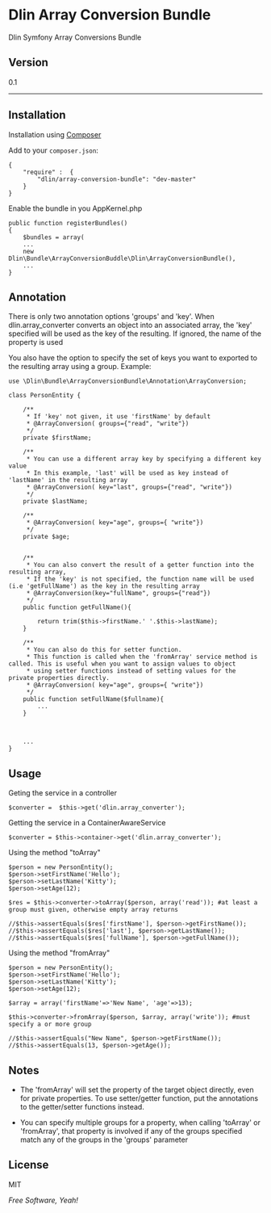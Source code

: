 Dlin Array Conversion Bundle
=========


Dlin Symfony Array Conversions Bundle



Version
-

0.1


***
Installation
--------------


Installation using [Composer](http://getcomposer.org/)

Add to your `composer.json`:

    {
        "require" :  {
            "dlin/array-conversion-bundle": "dev-master"
        }
    }


Enable the bundle in you AppKernel.php


    public function registerBundles()
    {
        $bundles = array(
        ...
        new Dlin\Bundle\ArrayConversionBuddle\Dlin\ArrayConversionBundle(),
        ...
    }


Annotation
--------------

There is only two annotation options 'groups' and 'key'.
When dlin.array_converter converts an object into an associated array,
the 'key' specified will be used as the key of the resulting. If ignored, the name of the property is used

You also have the option to specify the set of keys you want to exported to
the resulting array using a group. Example:

    use \Dlin\Bundle\ArrayConversionBundle\Annotation\ArrayConversion;

    class PersonEntity {

        /**
         * If 'key' not given, it use 'firstName' by default
         * @ArrayConversion( groups={"read", "write"})
         */
        private $firstName;

        /**
         * You can use a different array key by specifying a different key value
         * In this example, 'last' will be used as key instead of 'lastName' in the resulting array
         * @ArrayConversion( key="last", groups={"read", "write"})
         */
        private $lastName;

        /**
         * @ArrayConversion( key="age", groups={ "write"})
         */
        private $age;


        /**
         * You can also convert the result of a getter function into the resulting array,
         * If the 'key' is not specified, the function name will be used (i.e 'getFullName') as the key in the resulting array
         * @ArrayConversion(key="fullName", groups={"read"})
         */
        public function getFullName(){

            return trim($this->firstName.' '.$this->lastName);
        }

        /**
         * You can also do this for setter function.
         * This function is called when the 'fromArray' service method is called. This is useful when you want to assign values to object
         * using setter functions instead of setting values for the private properties directly.
         * @ArrayConversion( key="age", groups={ "write"})
         */
        public function setFullName($fullname){
            ...
        }



        ...
    }





Usage
--------------

Geting the service in a controller

    $converter =  $this->get('dlin.array_converter');

Getting the service in a ContainerAwareService

    $converter = $this->container->get('dlin.array_converter');

Using the method "toArray"



    $person = new PersonEntity();
    $person->setFirstName('Hello');
    $person->setLastName('Kitty');
    $person->setAge(12);

    $res = $this->converter->toArray($person, array('read')); #at least a group must given, otherwise empty array returns

    //$this->assertEquals($res['firstName'], $person->getFirstName());
    //$this->assertEquals($res['last'], $person->getLastName());
    //$this->assertEquals($res['fullName'], $person->getFullName());


Using the method "fromArray"

    $person = new PersonEntity();
    $person->setFirstName('Hello');
    $person->setLastName('Kitty');
    $person->setAge(12);

    $array = array('firstName'=>'New Name', 'age'=>13);

    $this->converter->fromArray($person, $array, array('write')); #must specify a or more group

    //$this->assertEquals("New Name", $person->getFirstName());
    //$this->assertEquals(13, $person->getAge());


Notes
--------------
* The 'fromArray' will set the property of the target object directly, even for private properties. To use setter/getter function, put the annotations
  to the getter/setter functions instead.

* You can specify multiple groups for a property, when calling 'toArray' or 'fromArray', that property is involved if any of the groups specified match any of the groups in the 'groups' parameter



License
-

MIT

*Free Software, Yeah!*


